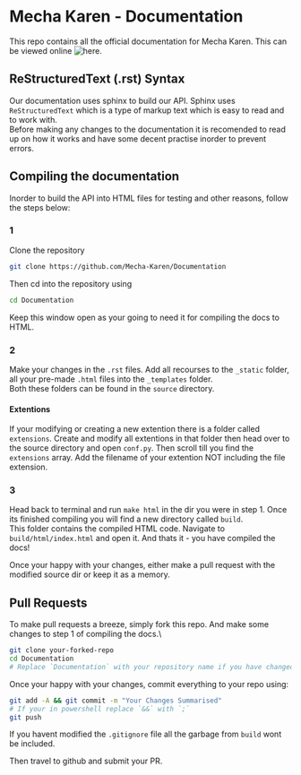 # Mecha Karen - Documentation
This repo contains all the official documentation for Mecha Karen. This can be viewed online ![here](https://docs.mechakaren.xyz).

## ReStructuredText (.rst) Syntax
Our documentation uses sphinx to build our API. Sphinx uses `ReStructuredText` which is a type of markup text which is easy to read and to work with.\
Before making any changes to the documentation it is recomended to read up on how it works and have some decent practise inorder to prevent errors.

## Compiling the documentation
Inorder to build the API into HTML files for testing and other reasons, follow the steps below:

### 1
Clone the repository
```sh
git clone https://github.com/Mecha-Karen/Documentation
```
Then cd into the repository using
```sh
cd Documentation
```
Keep this window open as your going to need it for compiling the docs to HTML.

### 2
Make your changes in the `.rst` files. Add all recourses to the `_static` folder, all your pre-made `.html` files into the `_templates` folder.\
Both these folders can be found in the `source` directory.

#### Extentions
If your modifying or creating a new extention there is a folder called `extensions`. Create and modify all extentions in that folder then head over to the source directory and open
`conf.py`. Then scroll till you find the `extensions` array. Add the filename of your extention NOT including the file extension.

### 3
Head back to terminal and run `make html` in the dir you were in step 1. Once its finished compiling you will find a new directory called `build`.\
This folder contains the compiled HTML code. Navigate to `build/html/index.html` and open it. And thats it - you have compiled the docs!

Once your happy with your changes, either make a pull request with the modified source dir or keep it as a memory.

## Pull Requests
To make pull requests a breeze, simply fork this repo. And make some changes to step 1 of compiling the docs.\
```sh
git clone your-forked-repo
cd Documentation
# Replace `Documentation` with your repository name if you have changed it
```

Once your happy with your changes, commit everything to your repo using:
```sh
git add -A && git commit -m "Your Changes Summarised"
# If your in powershell replace `&&` with `;`
git push
```
If you havent modified the `.gitignore` file all the garbage from `build` wont be included.

Then travel to github and submit your PR.
